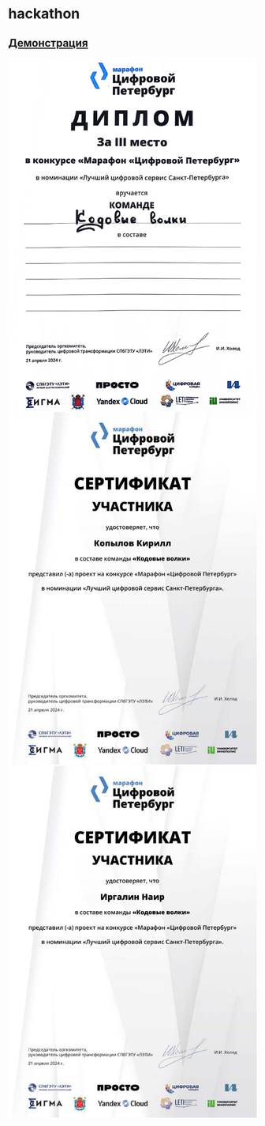 # hackathon

## [Демонстрация](https://disk.yandex.ru/i/Hfzn7k_XePBAdg)

![диплом](/assets/Копылов_Кирилл_3_место_Цифровой_петербург_page-0001.jpg)
![диплом](/assets/Копылов_Кирилл_3_место_Цифровой_петербург_page-0002.jpg)
![диплом](/assets/Иргалин_Наир_3_место_Цифровой_петербург.jpg)
